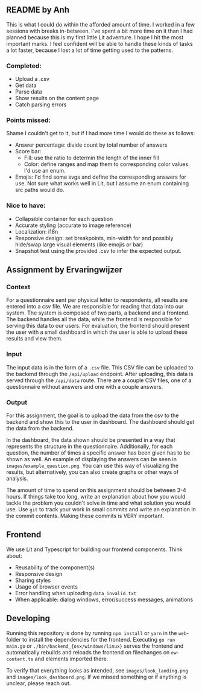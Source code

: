 ## README by Anh

This is what I could do within the afforded amount of time. I worked in a few sessions with breaks in-between. I've spent a bit more time on it than I had planned because this is my first little Lit adventure. I hope I hit the most important marks.
I feel confident will be able to handle these kinds of tasks a lot faster, because I lost a lot of time getting used to the patterns.

### Completed:

- Upload a .csv
- Get data
- Parse data
- Show results on the content page
- Catch parsing errors

### Points missed:

Shame I couldn't get to it, but if I had more time I would do these as follows:

- Answer percentage: divide count by total number of answers
- Score bar:
  - Fill: use the ratio to determin the length of the inner fill
  - Color: define ranges and map them to corresponding color values. I'd use an enum.
- Emojis: I'd find some svgs and define the corresponding answers for use. Not sure what works well in Lit, but I assume an enum containing src paths would do.

### Nice to have:

- Collapsible container for each question
- Accurate styling (accurate to image reference)
- Localization: i18n
- Responsive design: set breakpoints, min-width for <ew-collapsible> and possibly hide/swap large visual elements (like emojis or bar)
- Snapshot test using the provided .csv to infer the expected output.

## Assignment by Ervaringwijzer

### Context

For a questionnaire sent per physical letter to respondents, all results are entered into a csv file. We are responsible for reading that data into our system. The system is composed of two parts, a backend and a frontend. The backend handles all the data, while the frontend is responsible for serving this data to our users. For evaluation, the frontend should present the user with a small dashboard in which the user is able to upload these results and view them.

### Input

The input data is in the form of a `.csv` file. This CSV file can be uploaded to the backend through the `/api/upload` endpoint. After uploading, this data is served through the `/api/data` route. There are a couple CSV files, one of a questionnaire without answers and one with a couple answers.

### Output

For this assignment, the goal is to upload the data from the csv to the backend and show this to the user in dashboard. The dashboard should get the data from the backend.

In the dashboard, the data shown should be presented in a way that represents the structure in the questionnaire. Additionally, for each question, the number of times a specific answer has been given has to be shown as well. An example of displaying the answers can be seen in `images/example_question.png`. You can use this way of visualizing the results, but alternatively, you can also create graphs or other ways of analysis.

The amount of time to spend on this assignment should be between 3-4 hours. If things take too long, write an explanation about how you would tackle the problem you couldn't solve in time and what solution you would use. Use `git` to track your work in small commits and write an explanation in the commit contents. Making these commits is VERY important.

## Frontend

We use Lit and Typescript for building our frontend components. Think about:

- Reusability of the component(s)
- Responsive design
- Sharing styles
- Usage of browser events
- Error handling when uploading `data_invalid.txt`
- When applicable: dialog windows, error/success messages, animations

## Developing

Running this repository is done by running `npm install` or `yarn` in the `web`-folder to install the dependencies for the frontend. Executing `go run main.go` or `./bin/backend_{osx/windows/linux}` serves the frontend and automatically rebuilds and reloads the frontend on filechanges on `ew-content.ts` and elements imported there.

To verify that everything looks as intended, see `images/look_landing.png` and `images/look_dashboard.png`. If we missed something or if anything is unclear, please reach out.
